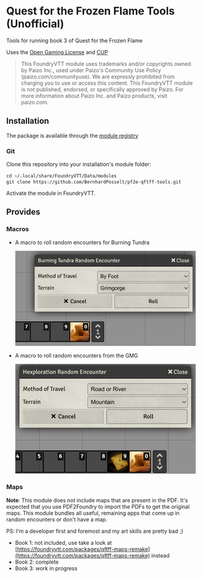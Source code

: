 # Quest for the Frozen Flame Tools (Unofficial)

Tools for running book 3 of Quest for the Frozen Flame

Uses the [Open Gaming License](./OpenGameLicense.md) and [CUP](https://paizo.com/community/communityuse)

> This FoundryVTT module uses trademarks and/or copyrights owned by Paizo Inc., used under Paizo's Community Use Policy (paizo.com/communityuse). We are expressly prohibited from charging you to use or access this content. This FoundryVTT module is not published, endorsed, or specifically approved by Paizo. For more information about Paizo Inc. and Paizo products, visit paizo.com.

## Installation

The package is available through the [module registry](https://foundryvtt.com/packages/pf2e-qftff-tools)

### Git

Clone this repository into your installation's module folder:

    cd ~/.local/share/FoundryVTT/Data/modules
    git clone https://github.com/BernhardPosselt/pf2e-qftff-tools.git 

Activate the module in FoundryVTT.

## Provides


### Macros

* A macro to roll random encounters for Burning Tundra
  
  ![Macro](./docs/img/burning-tundra-random-encounter-macro.png)

* A macro to roll random encounters from the GMG

  ![Macro](./docs/img/hexploration-random-encounter-macro.png)

### Maps

**Note**: This module does not include maps that are present in the PDF. It's expected that you use PDF2Foundry to import the PDFs to get the original maps. This module bundles all useful, remaining apps that come up in random encounters or don't have a map.

PS: I'm a developer first and foremost and my art skills are pretty bad ;)

* Book 1: not included, use take a look at [https://foundryvtt.com/packages/qftff-maps-remake](https://foundryvtt.com/packages/qftff-maps-remake) instead
* Book 2: complete
* Book 3: work in progress
